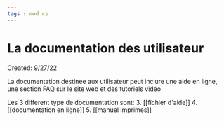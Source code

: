 ```yaml
---
tags : mod cs
---
```

# La documentation des utilisateur
Created: 9/27/22

La documentation destinee aux utilisateur peut inclure une aide en ligne, une section FAQ sur le site web et des tutoriels video 

Les 3 different type de documentation sont:
3. [[fichier d'aide]] 
4. [[documentation en ligne]] 
5. [[manuel imprimes]] 